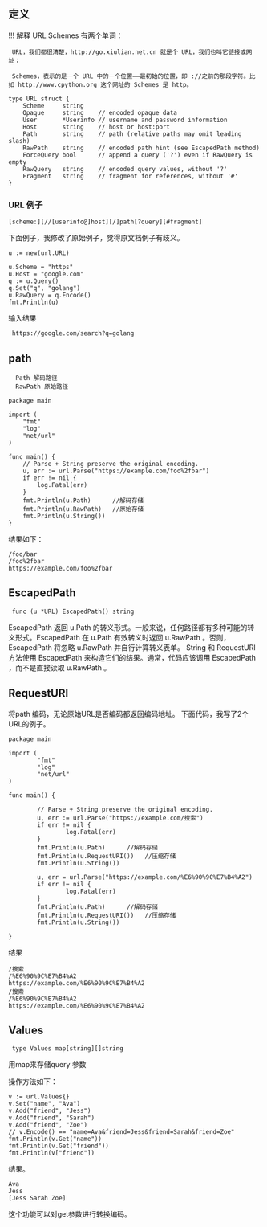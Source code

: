 ## 定义

!!! 解释
     URL Schemes 有两个单词：

     URL，我们都很清楚，http://go.xiulian.net.cn 就是个 URL，我们也叫它链接或网址；

     Schemes，表示的是一个 URL 中的一个位置——最初始的位置，即 ://之前的那段字符。比如 http://www.cpython.org 这个网址的 Schemes 是 http。

```
type URL struct {
    Scheme     string
    Opaque     string    // encoded opaque data
    User       *Userinfo // username and password information
    Host       string    // host or host:port
    Path       string    // path (relative paths may omit leading slash)
    RawPath    string    // encoded path hint (see EscapedPath method)
    ForceQuery bool      // append a query ('?') even if RawQuery is empty
    RawQuery   string    // encoded query values, without '?'
    Fragment   string    // fragment for references, without '#'
}
```

### URL 例子

```
[scheme:][//[userinfo@]host][/]path[?query][#fragment]
```

下面例子，我修改了原始例子，觉得原文档例子有歧义。

```
u := new(url.URL)

u.Scheme = "https"
u.Host = "google.com"
q := u.Query()
q.Set("q", "golang")
u.RawQuery = q.Encode()
fmt.Println(u)

```

输入结果

     https://google.com/search?q=golang


## path

      Path 解码路径
      RawPath 原始路径


```
package main

import (
	"fmt"
	"log"
	"net/url"
)

func main() {
	// Parse + String preserve the original encoding.
	u, err := url.Parse("https://example.com/foo%2fbar")
	if err != nil {
		log.Fatal(err)
	}
	fmt.Println(u.Path)      //解码存储
	fmt.Println(u.RawPath)   //原始存储
	fmt.Println(u.String())
}
```

结果如下：

```
/foo/bar
/foo%2fbar
https://example.com/foo%2fbar
```

## EscapedPath

     func (u *URL) EscapedPath() string

EscapedPath 返回 u.Path 的转义形式。一般来说，任何路径都有多种可能的转义形式。EscapedPath 在 u.Path 有效转义时返回 u.RawPath 。否则，EscapedPath 将忽略 u.RawPath 并自行计算转义表单。 String 和 RequestURI 方法使用 EscapedPath 来构造它们的结果。通常，代码应该调用 EscapedPath ，而不是直接读取 u.RawPath 。


## RequestURI

将path 编码，无论原始URL是否编码都返回编码地址。
下面代码，我写了2个URL的例子。

```
package main

import (
        "fmt"
        "log"
        "net/url"
)

func main() {

        // Parse + String preserve the original encoding.
        u, err := url.Parse("https://example.com/搜索")
        if err != nil {
                log.Fatal(err)
        }
        fmt.Println(u.Path)      //解码存储
        fmt.Println(u.RequestURI())   //压缩存储
        fmt.Println(u.String())

        u, err = url.Parse("https://example.com/%E6%90%9C%E7%B4%A2")
        if err != nil {
                log.Fatal(err)
        }
        fmt.Println(u.Path)      //解码存储
        fmt.Println(u.RequestURI())   //压缩存储
        fmt.Println(u.String())

}

```


结果

```
/搜索
/%E6%90%9C%E7%B4%A2
https://example.com/%E6%90%9C%E7%B4%A2
/搜索
/%E6%90%9C%E7%B4%A2
https://example.com/%E6%90%9C%E7%B4%A2
```


## Values
     type Values map[string][]string

用map来存储query 参数

操作方法如下：

```
v := url.Values{}
v.Set("name", "Ava")
v.Add("friend", "Jess")
v.Add("friend", "Sarah")
v.Add("friend", "Zoe")
// v.Encode() == "name=Ava&friend=Jess&friend=Sarah&friend=Zoe"
fmt.Println(v.Get("name"))
fmt.Println(v.Get("friend"))
fmt.Println(v["friend"])
```

结果。

```
Ava
Jess
[Jess Sarah Zoe]
```

这个功能可以对get参数进行转换编码。
